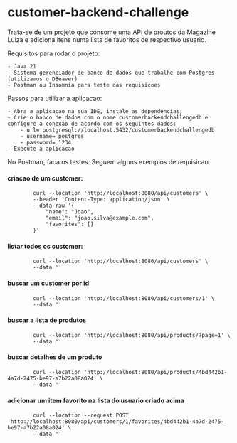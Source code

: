 # customer-backend-challenge

Trata-se de um projeto que consome uma API de proutos da Magazine Luiza e adiciona itens numa lista de favoritos de respectivo usuario.

Requisitos para rodar o projeto:

    - Java 21
    - Sistema gerenciador de banco de dados que trabalhe com Postgres (utilizamos o DBeaver)
    - Postman ou Insomnia para teste das requisicoes

Passos para utilizar a aplicacao:

    - Abra a aplicacao na sua IDE, instale as dependencias;
    - Crie o banco de dados com o nome customerbackendchallengedb e configure a conexao de acordo com os seguintes dados:
        - url= postgresql://localhost:5432/customerbackendchallengedb
        - username= postgres
        - password= 1234
    - Execute a aplicacao

No Postman, faca os testes. Seguem alguns exemplos de requisicao:
       
#### criacao de um customer: 
            curl --location 'http://localhost:8080/api/customers' \
            --header 'Content-Type: application/json' \
            --data-raw '{
                "name": "Joao",
                "email": "joao.silva@example.com",
                "favorites": []
            }'

#### listar todos os customer:
            curl --location 'http://localhost:8080/api/customers' \
            --data ''

#### buscar um customer por id
            curl --location 'http://localhost:8080/api/customers/1' \
            --data ''

#### buscar a lista de produtos
            curl --location 'http://localhost:8080/api/products/?page=1' \
            --data ''

#### buscar detalhes de um produto
            curl --location 'http://localhost:8080/api/products/4bd442b1-4a7d-2475-be97-a7b22a08a024' \
            --data ''

#### adicionar um item favorito na lista do usuario criado acima
            curl --location --request POST 'http://localhost:8080/api/customers/1/favorites/4bd442b1-4a7d-2475-be97-a7b22a08a024' \
            --data ''